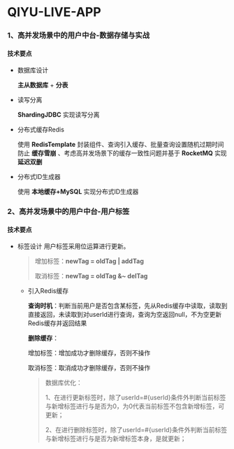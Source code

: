 # QIYU-LIVE-APP

### 1、高并发场景中的用户中台-数据存储与实战
#### 技术要点
- 数据库设计 
        
  **主从数据库** + **分表**
- 读写分离

    **ShardingJDBC** 实现读写分离
- 分布式缓存Redis
 
    使用 **RedisTemplate** 封装组件、查询引入缓存、批量查询设置随机过期时间防止 **缓存雪崩** 、考虑高并发场景下的缓存一致性问题并基于 **RocketMQ** 实现 **延迟双删**
- 分布式ID生成器

    使用 **本地缓存+MySQL** 实现分布式ID生成器

### 2、高并发场景中的用户中台-用户标签
#### 技术要点
- 标签设计
  用户标签采用位运算进行更新。
  > 增加标签：**newTag = oldTag | addTag** 
  > 
  > 取消标签：**newTag = oldTag &~ delTag**
  - 引入Redis缓存

    **查询时机**：判断当前用户是否包含某标签，先从Redis缓存中读取，读取到直接返回，未读取到对userId进行查询，查询为空返回null，不为空更新Redis缓存并返回结果

    **删除缓存**：
  
      增加标签：增加成功才删除缓存，否则不操作

      取消标签：取消成功才删除缓存，否则不操作

      >   数据库优化：
      > 
      > 1、在进行更新标签时，除了userId=#{userId}条件外判断当前标签与新增标签进行与是否为0，为0代表当前标签不包含新增标签，可更新；
      >
      > 2、在进行删除标签时，除了userId=#{userId}条件外判断当前标签与新增标签进行与是否为新增标签本身，是就更新；
